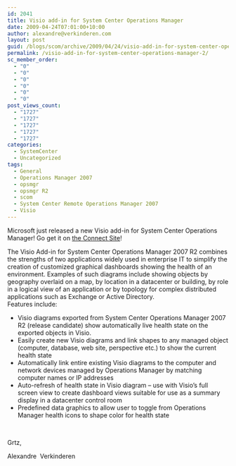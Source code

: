 ```yaml
---
id: 2041
title: Visio add-in for System Center Operations Manager
date: 2009-04-24T07:01:00+10:00
author: alexandre@verkinderen.com
layout: post
guid: /blogs/scom/archive/2009/04/24/visio-add-in-for-system-center-operations-manager.aspx
permalink: /visio-add-in-for-system-center-operations-manager-2/
sc_member_order:
  - "0"
  - "0"
  - "0"
  - "0"
  - "0"
  - "0"
post_views_count:
  - "1727"
  - "1727"
  - "1727"
  - "1727"
  - "1727"
categories:
  - SystemCenter
  - Uncategorized
tags:
  - General
  - Operations Manager 2007
  - opsmgr
  - opsmgr R2
  - scom
  - System Center Remote Operations Manager 2007
  - Visio
---
```

Microsoft just released a new Visio add-in for System Center Operations Manager! Go get it on <a target="_blank" href="https://connect.microsoft.com/Downloads/DownloadDetails.aspx?SiteID=446&DownloadID=17995">the Connect Site</a>!

The Visio Add-in for System Center Operations Manager 2007 R2 combines the strengths of two applications widely used in enterprise IT to simplify the creation of customized graphical dashboards showing the health of an environment. Examples of such diagrams include showing objects by geography overlaid on a map, by location in a datacenter or building, by role in a logical view of an application or by topology for complex distributed applications such as Exchange or Active Directory.  
Features include:

  * Visio diagrams exported from System Center Operations Manager 2007 R2 (release candidate) show automatically live health state on the exported objects in Visio. 
  * Easily create new Visio diagrams and link shapes to any managed object (computer, database, web site, perspective etc.) to show the current health state 
  * Automatically link entire existing Visio diagrams to the computer and network devices managed by Operations Manager by matching computer names or IP addresses 
  * Auto-refresh of health state in Visio diagram &#8211; use with Visio&rsquo;s full screen view to create dashboard views suitable for use as a summary display in a datacenter control room 
  * Predefined data graphics to allow user to toggle from Operations Manager health icons to shape color for health state

&nbsp;

Grtz,

Alexandre&nbsp; Verkinderen